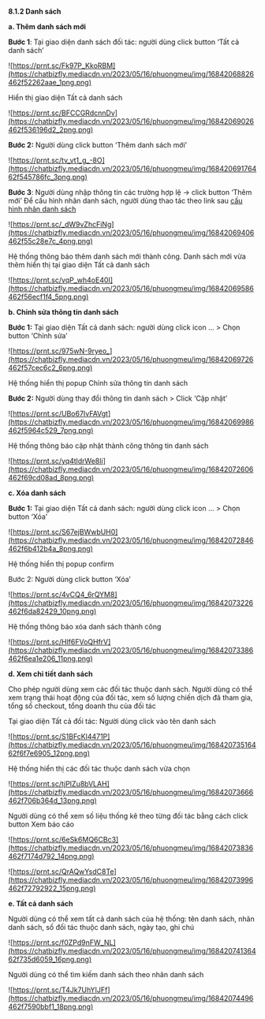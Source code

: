 **8.1.2 Danh sách**

**a. Thêm danh sách mới**

**Bước 1**: Tại giao diện danh sách đối tác: người dùng click button ‘Tất cả danh sách’

![https://prnt.sc/Fk97P_KkoRBM](https://chatbizfly.mediacdn.vn/2023/05/16/phuongmeu/img/16842068826462f52262aae_1png.png)

Hiển thị giao diện Tất cả danh sách

![https://prnt.sc/BFCCGRdcnnDv](https://chatbizfly.mediacdn.vn/2023/05/16/phuongmeu/img/16842069026462f536196d2_2png.png)

**Bước 2:** Người dùng click button ‘Thêm danh sách mới’

![https://prnt.sc/tv_vt1_g_-8O](https://chatbizfly.mediacdn.vn/2023/05/16/phuongmeu/img/16842069176462f545786fc_3png.png)


**Bước 3**: Người dùng nhập thông tin các trường hợp lệ -> click button ‘Thêm mới’
 Để cấu hình nhãn danh sách, người dùng thao tác theo link sau [cấu hình nhãn danh sách](https://chat.bizfly.vn/guides/#/eshop/cauhinhnhandanhsach)
 
![https://prnt.sc/_dW9vZhcFiNg](https://chatbizfly.mediacdn.vn/2023/05/16/phuongmeu/img/16842069406462f55c28e7c_4png.png)

Hệ thống thông báo thêm danh sách mới thành công. Danh sách mới vừa thêm hiển thị tại giao diện Tất cả danh sách

![https://prnt.sc/vqP_wh4oE40I](https://chatbizfly.mediacdn.vn/2023/05/16/phuongmeu/img/16842069586462f56ecf1f4_5png.png)

**b. Chỉnh sửa thông tin danh sách**

**Bước 1:** Tại giao diện Tất cả danh sách: người dùng click icon ... > Chọn button ‘Chỉnh sửa’

![https://prnt.sc/975wN-9ryeo_](https://chatbizfly.mediacdn.vn/2023/05/16/phuongmeu/img/16842069726462f57cec6c2_6png.png)

Hệ thống hiển thị popup Chỉnh sửa thông tin danh sách

**Bước 2:** Người dùng thay đổi thông tin danh sách > Click ‘Cập nhật’

![https://prnt.sc/UBo67IvFAVgt](https://chatbizfly.mediacdn.vn/2023/05/16/phuongmeu/img/16842069986462f5964c529_7png.png)

Hệ thống thông báo cập nhật thành công thông tin danh sách

![https://prnt.sc/yq4tldrWe8Ii](https://chatbizfly.mediacdn.vn/2023/05/16/phuongmeu/img/16842072606462f69cd08ad_8png.png)

**c. Xóa danh sách**

**Bước 1:** Tại giao diện Tất cả danh sách: người dùng click icon ... > Chọn button ‘Xóa’

![https://prnt.sc/S67ejBWwbUH0](https://chatbizfly.mediacdn.vn/2023/05/16/phuongmeu/img/16842072846462f6b412b4a_8png.png)

Hệ thống hiển thị popup confirm

Bước 2: Người dùng click button ‘Xóa’

![https://prnt.sc/4vCQ4_6rQYM8](https://chatbizfly.mediacdn.vn/2023/05/16/phuongmeu/img/16842073226462f6da82429_10png.png)


Hệ thống thông báo xóa danh sách thành công

![https://prnt.sc/Hlf6FVoQHfrV](https://chatbizfly.mediacdn.vn/2023/05/16/phuongmeu/img/16842073386462f6ea1e206_11png.png)

**d. Xem chi tiết danh sách**

Cho phép người dùng xem các đối tác thuộc danh sách. Người dùng có thể xem trạng thái hoạt động của đối tác, xem số lượng chiến dịch đã tham gia, tổng số checkout, tổng doanh thu của đối tác

 Tại giao diện Tất cả đối tác: Người dùng click vào tên danh sách

![https://prnt.sc/S1BFcKl4471P](https://chatbizfly.mediacdn.vn/2023/05/16/phuongmeu/img/16842073516462f6f7e6905_12png.png)

Hệ thống hiển thị các đối tác thuộc danh sách vừa chọn

![https://prnt.sc/tjPIZu8bVLAH](https://chatbizfly.mediacdn.vn/2023/05/16/phuongmeu/img/16842073666462f706b364d_13png.png)


Người dùng có thể xem số liệu thống kê theo từng đối tác bằng cách click button Xem báo cáo


![https://prnt.sc/6eSk6MQ6CBc3](https://chatbizfly.mediacdn.vn/2023/05/16/phuongmeu/img/16842073836462f7174d792_14png.png)

![https://prnt.sc/QrAQwYsdC8Te](https://chatbizfly.mediacdn.vn/2023/05/16/phuongmeu/img/16842073996462f72792922_15png.png)

**e. Tất cả danh sách**

Người dùng có thể xem tất cả danh sách của hệ thống: tên danh sách, nhãn danh sách, số đối tác thuộc danh sách, ngày tạo, ghi chú

![https://prnt.sc/f0ZPd9nFW_NL](https://chatbizfly.mediacdn.vn/2023/05/16/phuongmeu/img/16842074136462f735d6059_16png.png)

Người dùng có thể tìm kiếm danh sách theo nhãn danh sách

![https://prnt.sc/T4Jk7UhYIJFf](https://chatbizfly.mediacdn.vn/2023/05/16/phuongmeu/img/16842074496462f7590bbf1_18png.png)